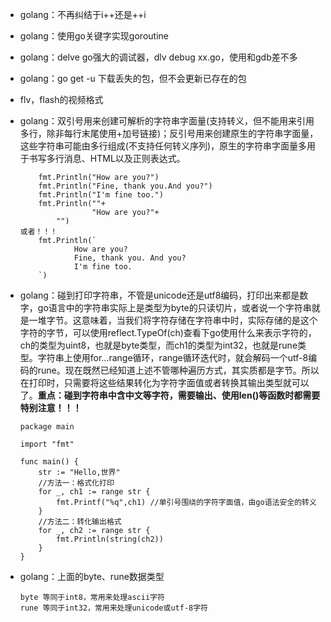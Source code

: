 - golang：不再纠结于i++还是++i

- golang：使用go关键字实现goroutine

- golang：delve go强大的调试器，dlv debug xx.go，使用和gdb差不多

- golang：go get -u 下载丢失的包，但不会更新已存在的包

- flv，flash的视频格式

- golang：双引号用来创建可解析的字符串字面量(支持转义，但不能用来引用多行，除非每行末尾使用+加号链接)；反引号用来创建原生的字符串字面量，这些字符串可能由多行组成(不支持任何转义序列)，原生的字符串字面量多用于书写多行消息、HTML以及正则表达式。


          fmt.Println("How are you?")
          fmt.Println("Fine, thank you.And you?")
          fmt.Println("I'm fine too.")
          fmt.Println(""+
                      "How are you?"+
              "")
      或者！！！
          fmt.Println(`
                  How are you?
                  Fine, thank you. And you?
                  I'm fine too.
          `)

- golang：碰到打印字符串，不管是unicode还是utf8编码，打印出来都是数字，go语言中的字符串实际上是类型为byte的只读切片，或者说一个字符串就是一堆字节。这意味着，当我们将字符存储在字符串中时，实际存储的是这个字符的字节，可以使用reflect.TypeOf(ch)查看下go使用什么来表示字符的，ch的类型为uint8，也就是byte类型，而ch1的类型为int32，也就是rune类型。字符串上使用for…range循环，range循环迭代时，就会解码一个utf-8编码的rune。现在既然已经知道上述不管哪种遍历方式，其实质都是字节。所以在打印时，只需要将这些结果转化为字符字面值或者转换其输出类型就可以了。**重点：碰到字符串中含中文等字符，需要输出、使用len()等函数时都需要特别注意！！！**

  ```
  package main

  import "fmt"

  func main() { 
      str := "Hello,世界" 
      //方法一：格式化打印 
      for _, ch1 := range str { 
          fmt.Printf("%q",ch1) //单引号围绕的字符字面值，由go语法安全的转义 
      } 
      //方法二：转化输出格式 
      for _, ch2 := range str { 
          fmt.Println(string(ch2)) 
      } 
  }
  ```

- golang：上面的byte、rune数据类型

  ```
  byte 等同于int8，常用来处理ascii字符
  rune 等同于int32，常用来处理unicode或utf-8字符
  ```

  ​